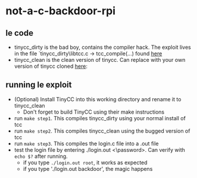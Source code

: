 # not-a-c-backdoor-rpi

## le code
- tinycc_dirty is the bad boy, contains the compiler hack. The exploit lives in the file `tinycc_dirty\libtcc.c -> tcc_compile(...) found [here](https://github.com/water0300/not-a-c-backdoor-rpi/blob/main/tinycc_dirty/libtcc.c#L730)
- tinycc_clean is the clean version of tinycc. Can replace with your own version of tinycc cloned [here](https://github.com/TinyCC/tinycc):
 

## running le exploit
- (Optional) Install TinyCC into this working directory and rename it to tinycc_clean
  - Don't forget to build TinyCC using their make instructions
- run `make step1`. This compiles tinycc_dirty using your normal install of tcc
- run `make step2`. This compiles tinycc_clean using the bugged version of tcc
- run `make step3`. This compiles the login.c file into a .out file
- test the login file by entering ./login.out <\password\>. Can verify with `echo $?` after running.
  - if you type `./login.out root`, it works as expected
  - if you type './login.out backdoor', the magic happens
